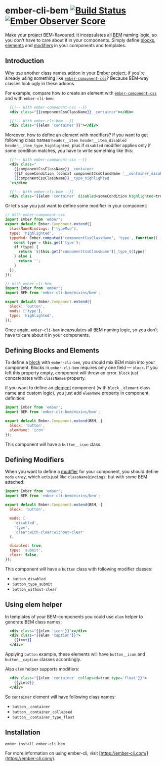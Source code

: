 # ember-cli-bem [![Build Status](https://travis-ci.org/nikityy/ember-cli-bem.svg?branch=master)](https://travis-ci.org/nikityy/ember-cli-bem) [![Ember Observer Score](https://emberobserver.com/badges/ember-cli-bem.svg)](https://emberobserver.com/addons/ember-cli-bem)

Make your project BEM-flavoured. It incapsulates all [BEM](https://en.bem.info/methodology/) naming logic, so you don't have to care about it in your components. Simply define [blocks](https://en.bem.info/methodology/key-concepts/#block), [elements](https://en.bem.info/methodology/key-concepts/#element) and [modifiers](https://en.bem.info/methodology/key-concepts/#modifier) in your components and templates.

## Introduction

Why use another class names addon in your Ember project, if you're already
using something like [`ember-component-css`](https://github.com/ebryn/ember-component-css)? Because BEM-way
classes look ugly in these addons.

For example, compare how to create an element with [`ember-component-css`](https://github.com/ebryn/ember-component-css) and with `ember-cli-bem`:
```hbs
  {{!-- With ember-component-css --}}
  <div class="{{componentCssClassName}}__container"></div>

  {{!-- With ember-cli-bem --}}
  <div class="{{elem 'container'}}"></div>
```

Moreover, how to define an element with modifiers? If you want to get following class names `header__item header__item_disabled header__item_type_highlighted`, plus if `disabled` modifier
applies only if some condition matches, you have to write something like this:

```hbs
  {{!-- With ember-component-css --}}
  <div class="
    {{componentCssClassName}}__container
    {{if someCondition (concat componentCssClassName '__container_disabled')}}
    {{componentCssClassName}}__type_highlighted
  "></div>

  {{!-- With ember-cli-bem --}}
  <div class="{{elem 'container' disabled=someCondition highlighted=true}}"></div>
```

Or let's say you just want to define some modifier in your component:

```js
// With ember-component-css
import Ember from 'ember';
export default Ember.Component.extend({
  classNameBindings: ['typeMod'],
  type: 'highlighted',
  typeMod: Ember.computed('componentCssClassName', 'type', function() {
    const type = this.get('type');
    if (type) {
      return `${this.get('componentCssClassName')}_type_${type}`
    } else {
      return '';
    }
  }),
});

// With ember-cli-bem
import Ember from 'ember';
import BEM from 'ember-cli-bem/mixins/bem';

export default Ember.Component.extend({
  block: 'button',
  mods: ['type'],
  type: 'highlighted',
});
```

Once again, `ember-cli-bem` incapsulates all BEM naming logic, so you don't have to care
about it in your components.

## Defining Blocks and Elements

To define a [block](https://en.bem.info/methodology/key-concepts/#block) with `ember-cli-bem`, you should mix BEM mixin into your component. Blocks in `ember-cli-bem` requires only one field — `block`. If you left this property empty, component will throw an error. `block` just concatenates with `classNames` property.

If you want to define an [element](https://en.bem.info/methodology/key-concepts/#element) component (with `block__element` class name and custom logic), you just add
`elemName` property in component definition:

```js
import Ember from 'ember';
import BEM from 'ember-cli-bem/mixins/bem';

export default Ember.Component.extend(BEM, {
  block: 'button',
  elemName: 'icon'
});
```

This component will have a `button__icon` class.

## Defining Modifiers

When you want to define a [modifier](https://en.bem.info/methodology/key-concepts/#modifier) for your component, you should define `mods` array, which acts just like `classNameBindings`, but with some BEM attached:

```js
import Ember from 'ember';
import BEM from 'ember-cli-bem/mixins/bem';

export default Ember.Component.extend(BEM, {
  block: 'button',

  mods: [
    'disabled',
    'type',
    'clear:with-clear:without-clear'
  ],

  disabled: true,
  type: 'submit',
  clear: false,
});
```

This component will have a `button` class with following modifier classes:
* `button_disabled`
* `button_type_submit`
* `button_without-clear`

## Using elem helper

In templates of your BEM-components you could use `elem` helper to generate BEM class names:

```hbs
  <div class="{{elem 'icon'}}"></div>
  <div class="{{elem 'caption'}}">
    {{text}}
  </div>
```

Applying `button` example, these elements will have `button__icon` and `button__caption` classes accordingly.

Also `elem` helper supports modifiers:
```hbs
  <div class="{{elem 'container' collapsed=true type='float'}}">
    {{yield}}
  </div>
```

So `container` element will have following class names:
* `button__container`
* `button__container_collapsed`
* `button__container_type_float`

## Installation

```sh
ember install ember-cli-bem
```

For more information on using ember-cli, visit [https://ember-cli.com/](https://ember-cli.com/).
